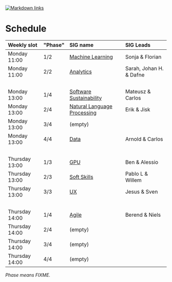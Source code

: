 [![Markdown links](https://github.com/nlesc-sigs/current/actions/workflows/link-checker.yml/badge.svg)](https://github.com/nlesc-sigs/current/actions/workflows/link-checker.yml)

# Schedule

| Weekly slot    | "Phase" | SIG name                                                      | SIG Leads               |
| :--            | :--     | :--                                                           | :--                     |
| Monday 11:00   | 1/2     | [Machine Learning](granted/machine-learning.md)               | Sonja & Florian         |
| Monday 11:00   | 2/2     | [Analytics](granted/analytics.md)                             | Sarah, Johan H. & Dafne |
| &nbsp;         | &nbsp;  | &nbsp;                                                        | &nbsp;                  |
| Monday 13:00   | 1/4     | [Software Sustainability](granted/software-sustainability.md) | Mateusz & Carlos        |
| Monday 13:00   | 2/4     | [Natural Language Processing](granted/nlp.md)                 | Erik & Jisk             |
| Monday 13:00   | 3/4     | (empty)                                                       | &nbsp;                  |
| Monday 13:00   | 4/4     | [Data](granted/data.md)                                       | Arnold & Carlos         |
| &nbsp;         | &nbsp;  | &nbsp; |                                                      | &nbsp;                  |
| Thursday 13:00 | 1/3     | [GPU](granted/gpu.md)                                         | Ben & Alessio           |
| Thursday 13:00 | 2/3     | [Soft Skills](granted/soft-skills.md)                         | Pablo L & Willem        |
| Thursday 13:00 | 3/3     | [UX](granted/ux.md)                                           | Jesus & Sven            |
| &nbsp;         | &nbsp;  | &nbsp; |                                                      | &nbsp;                  |
| Thursday 14:00 | 1/4     | [Agile](granted/agile.md)                                     | Berend & Niels          |
| Thursday 14:00 | 2/4     | (empty)                                                       | &nbsp;                  |
| Thursday 14:00 | 3/4     | (empty)                                                       | &nbsp;                  |
| Thursday 14:00 | 4/4     | (empty)                                                       | &nbsp;                  |

_Phase means FIXME._
